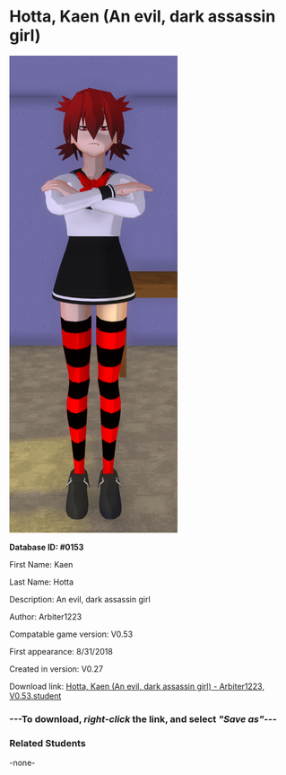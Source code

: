 # Hotta, Kaen (An evil, dark assassin girl)

<img src="../../Files/Images/Hotta, Kaen (An evil, dark assassin girl).png" title="Hotta, Kaen (An evil, dark assassin girl) - Arbiter1223, V0.53">

**Database ID: #0153**

First Name: Kaen

Last Name: Hotta

Description: An evil, dark assassin girl

Author: Arbiter1223

Compatable game version: V0.53

First appearance: 8/31/2018

Created in version: V0.27

Download link: <a href="https://raw.githubusercontent.com/Arbiter1223/Daigaku-Gurashi-Custom-Students/master/Files/Student%20Files/Hotta%2C%20Kaen%20(An%20evil%2C%20dark%20assassin%20girl)%20-%20Arbiter1223%2C%20V0.53.student">Hotta, Kaen (An evil, dark assassin girl) - Arbiter1223, V0.53.student</a>

### ---**To download, _right-click_ the link, and select _"Save as"_**---

### Related Students

-none-
